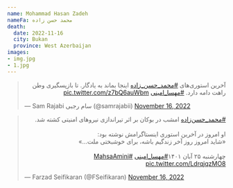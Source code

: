 ```yaml
---
name: Mohammad Hasan Zadeh
nameFa: محمد حسن زاده
death:
  date: 2022-11-16
  city: Bukan
  province: West Azerbaijan
images:
- img.jpg
- 1.jpg
---
```


<blockquote class="twitter-tweet"><p lang="fa" dir="rtl">آخرین استوری‌های‌ <a href="https://twitter.com/hashtag/%D9%85%D8%AD%D9%85%D8%AF_%D8%AD%D8%B3%D9%86_%D8%B2%D8%A7%D8%AF%D9%87?src=hash&amp;ref_src=twsrc%5Etfw">#محمد_حسن_زاده</a> اینجا بماند به یادگار. تا بازپسگيرى وطن راهت دامه دارد. <a href="https://twitter.com/hashtag/%D9%85%D9%87%D8%B3%D8%A7_%D8%A7%D9%85%DB%8C%D9%86%DB%8C?src=hash&amp;ref_src=twsrc%5Etfw">#مهسا_امینی</a> <a href="https://t.co/z7bQ6auWbm">pic.twitter.com/z7bQ6auWbm</a></p>&mdash; Sam Rajabi سام رجبی (@samrajabii) <a href="https://twitter.com/samrajabii/status/1593022214911451136?ref_src=twsrc%5Etfw">November 16, 2022</a></blockquote> <script async src="https://platform.twitter.com/widgets.js" charset="utf-8"></script>

<blockquote class="twitter-tweet"><p lang="fa" dir="rtl"><a href="https://twitter.com/hashtag/%D9%85%D8%AD%D9%85%D8%AF_%D8%AD%D8%B3%D9%86%E2%80%8C%D8%B2%D8%A7%D8%AF%D9%87?src=hash&amp;ref_src=twsrc%5Etfw">#محمد_حسن‌زاده</a> امشب در بوکان بر اثر تیراندازی نیروهای امنیتی کشته شد.<br><br>او امروز در آخرین استوری اینستاگرامش نوشته بود:<br>«شاید امروز روز آخر زندگیم باشه، برای خوشبختی ملت…»<br><br>چهارشنبه ۲۵ آبان ۱۴۰۱<a href="https://twitter.com/hashtag/%D9%85%D9%87%D8%B3%D8%A7_%D8%A7%D9%85%DB%8C%D9%86%DB%8C?src=hash&amp;ref_src=twsrc%5Etfw">#مهسا_امینی</a> <a href="https://twitter.com/hashtag/MahsaAmini?src=hash&amp;ref_src=twsrc%5Etfw">#MahsaAmini</a> <a href="https://t.co/LdrqjqzMO8">pic.twitter.com/LdrqjqzMO8</a></p>&mdash; Farzad Seifikaran (@FSeifikaran) <a href="https://twitter.com/FSeifikaran/status/1592982171903750145?ref_src=twsrc%5Etfw">November 16, 2022</a></blockquote> <script async src="https://platform.twitter.com/widgets.js" charset="utf-8"></script>